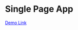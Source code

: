 # Single Page App
<a href="https://ghmamadreza84.github.io/Single-Page-App" style="color:blue">Demo Link </a>
